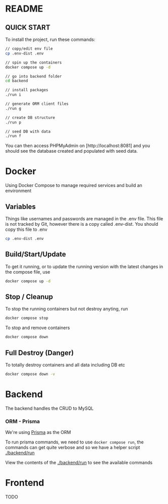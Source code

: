 # README

## QUICK START

To install the project, run these commands:

```bash
// copy/edit env file
cp .env-dist .env

// spin up the containers
docker compose up -d

// go into backend folder
cd backend

// install packages
./run i

// generate ORM client files
./run g

// create DB structure
./run p

// seed DB with data
./run f
```

You can then access PHPMyAdmin on [http://localhost:8081] and you should see the database created and populated with seed data.



# Docker

Using Docker Compose to manage required services and build an environment

## Variables
Things like usernames and passwords are managed in the .env file. This file is not tracked by Git, however there is a copy called .env-dist. You should copy this file to .env

```bash
cp .env-dist .env
```

## Build/Start/Update

To get it running, or to update the running version with the latest changes in the compose file, use

```bash
docker compose up -d
```

## Stop / Cleanup

To stop the running containers but not destroy anyting, run 

```bash
docker compose stop
```

To stop and remove containers
```bash
docker compose down
```

## Full Destroy (Danger)

To totally destroy containers and all data including DB etc

```bash
docker compose down -v
```

# Backend

The backend handles the CRUD to MySQL

### ORM - Prisma

We're using [Prisma](https://www.prisma.io/) as the ORM 

To run prisma commands, we need to use `docker compose run`, the commands can get quite verbose and so we have a helper script [./backend/run](run)

View the contents of the [./backend/run](run) to see the available commands



# Frontend
TODO